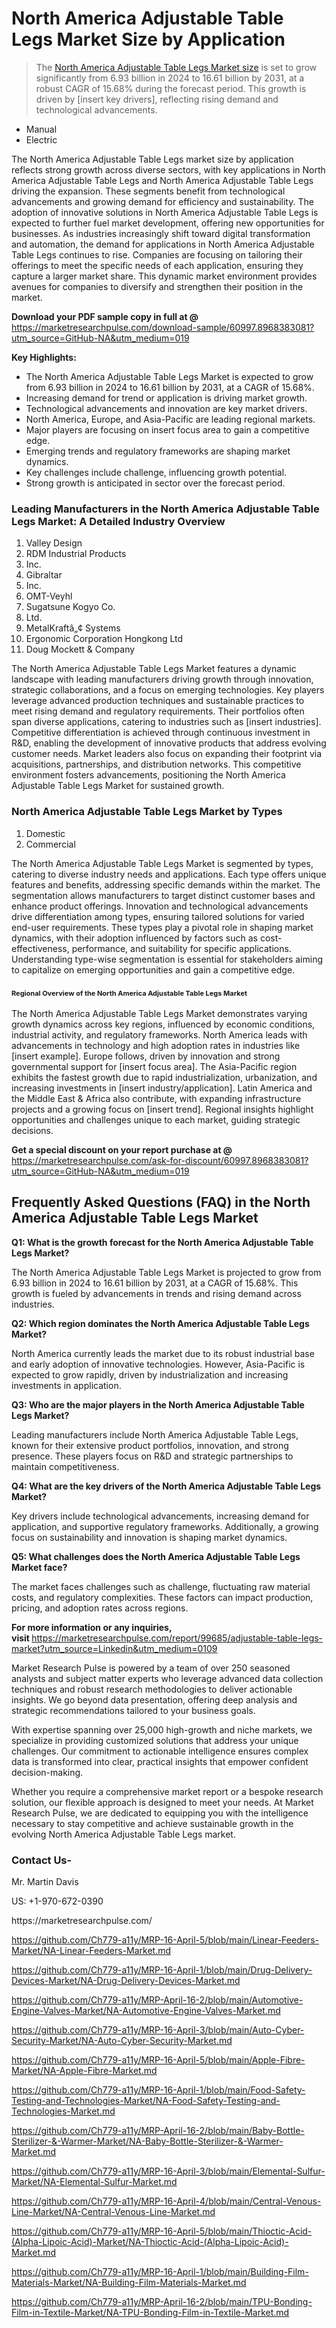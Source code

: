 <h1>North America Adjustable Table Legs Market&nbsp;Size by Application</h1><blockquote><p>The <a href="https://marketresearchpulse.com/download-sample/60997.8968383081?utm_source=GitHub-NA&amp;utm_medium=019">North America Adjustable Table Legs Market size</a> is set to grow significantly from 6.93 billion in 2024 to 16.61 billion by 2031, at a robust CAGR of 15.68% during the forecast period. This growth is driven by [insert key drivers], reflecting rising demand and technological advancements.</p></blockquote><ul><li>Manual<li> Electric</li></ul><p>The North America Adjustable Table Legs market size by application reflects strong growth across diverse sectors, with key applications in North America Adjustable Table Legs and North America Adjustable Table Legs driving the expansion. These segments benefit from technological advancements and growing demand for efficiency and sustainability. The adoption of innovative solutions in North America Adjustable Table Legs is expected to further fuel market development, offering new opportunities for businesses. As industries increasingly shift toward digital transformation and automation, the demand for applications in North America Adjustable Table Legs continues to rise. Companies are focusing on tailoring their offerings to meet the specific needs of each application, ensuring they capture a larger market share. This dynamic market environment provides avenues for companies to diversify and strengthen their position in the market.</p><p><strong>Download your PDF sample copy in full at @ </strong><a href="https://marketresearchpulse.com/download-sample/60997.8968383081?utm_source=GitHub-NA&amp;utm_medium=019">https://marketresearchpulse.com/download-sample/60997.8968383081?utm_source=GitHub-NA&amp;utm_medium=019</a></p><p><strong>Key Highlights: </strong></p><ul><li>The North America Adjustable Table Legs Market is expected to grow from 6.93 billion in 2024 to 16.61 billion by 2031, at a CAGR of 15.68%.</li><li>Increasing demand for trend or application is driving market growth.</li><li>Technological advancements and innovation are key market drivers.</li><li>North America, Europe, and Asia-Pacific are leading regional markets.</li><li>Major players are focusing on insert focus area to gain a competitive edge.</li><li>Emerging trends and regulatory frameworks are shaping market dynamics.</li><li>Key challenges include challenge, influencing growth potential.</li><li>Strong growth is anticipated in sector over the forecast period.</li></ul><h3>Leading Manufacturers in the North America Adjustable Table Legs Market: A Detailed Industry Overview</h3><ol><li>Valley Design</li><li>RDM Industrial Products</li><li>Inc.</li><li>Gibraltar</li><li>Inc.</li><li>OMT-Veyhl</li><li>Sugatsune Kogyo Co.</li><li>Ltd.</li><li>MetalKraftâ„¢ Systems</li><li>Ergonomic Corporation Hongkong Ltd</li><li>Doug Mockett & Company</li></ol><div class="flex max-w-full flex-col flex-grow"><div class="min-h-8 text-message flex w-full flex-col items-end gap-2 whitespace-normal break-words [.text-message+&amp;]:mt-5" dir="auto" data-message-author-role="assistant" data-message-id="fd8432e4-4910-450d-b182-61b7bfb0a01f" data-message-model-slug="gpt-4o"><div class="flex w-full flex-col gap-1 empty:hidden first:pt-[3px]"><div class="markdown prose w-full break-words dark:prose-invert light"><p>The North America Adjustable Table Legs Market features a dynamic landscape with leading manufacturers driving growth through innovation, strategic collaborations, and a focus on emerging technologies. Key players leverage advanced production techniques and sustainable practices to meet rising demand and regulatory requirements. Their portfolios often span diverse applications, catering to industries such as [insert industries]. Competitive differentiation is achieved through continuous investment in R&amp;D, enabling the development of innovative products that address evolving customer needs. Market leaders also focus on expanding their footprint via acquisitions, partnerships, and distribution networks. This competitive environment fosters advancements, positioning the North America Adjustable Table Legs Market for sustained growth.</p></div></div></div></div><h3>North America Adjustable Table Legs Market by Types</h3><ol><li>Domestic<li> Commercial</li></ol><div class="flex max-w-full flex-col flex-grow"><div class="min-h-8 text-message flex w-full flex-col items-end gap-2 whitespace-normal break-words [.text-message+&amp;]:mt-5" dir="auto" data-message-author-role="assistant" data-message-id="084470be-0bb7-4664-bddf-5156b4f41249" data-message-model-slug="gpt-4o-mini"><div class="flex w-full flex-col gap-1 empty:hidden first:pt-[3px]"><div class="markdown prose w-full break-words dark:prose-invert light"><p>The North America Adjustable Table Legs Market is segmented by types, catering to diverse industry needs and applications. Each type offers unique features and benefits, addressing specific demands within the market. The segmentation allows manufacturers to target distinct customer bases and enhance product offerings. Innovation and technological advancements drive differentiation among types, ensuring tailored solutions for varied end-user requirements. These types play a pivotal role in shaping market dynamics, with their adoption influenced by factors such as cost-effectiveness, performance, and suitability for specific applications. Understanding type-wise segmentation is essential for stakeholders aiming to capitalize on emerging opportunities and gain a competitive edge.</p></div></div></div></div><h3><span style="font-size: 11px;">Regional Overview of the North America Adjustable Table Legs Market</span></h3><div class="flex max-w-full flex-col flex-grow"><div class="min-h-8 text-message flex w-full flex-col items-end gap-2 whitespace-normal break-words [.text-message+&amp;]:mt-5" dir="auto" data-message-author-role="assistant" data-message-id="e9038762-ce64-4e30-91c9-9bd413514231" data-message-model-slug="gpt-4o-mini"><div class="flex w-full flex-col gap-1 empty:hidden first:pt-[3px]"><div class="markdown prose w-full break-words dark:prose-invert light"><p>The North America Adjustable Table Legs Market demonstrates varying growth dynamics across key regions, influenced by economic conditions, industrial activity, and regulatory frameworks. North America leads with advancements in technology and high adoption rates in industries like [insert example]. Europe follows, driven by innovation and strong governmental support for [insert focus area]. The Asia-Pacific region exhibits the fastest growth due to rapid industrialization, urbanization, and increasing investments in [insert industry/application]. Latin America and the Middle East &amp; Africa also contribute, with expanding infrastructure projects and a growing focus on [insert trend]. Regional insights highlight opportunities and challenges unique to each market, guiding strategic decisions.</p></div></div></div></div><p><strong>Get a special discount on your report purchase at @ </strong><a href="https://marketresearchpulse.com/ask-for-discount/60997.8968383081?utm_source=GitHub-NA&amp;utm_medium=019">https://marketresearchpulse.com/ask-for-discount/60997.8968383081?utm_source=GitHub-NA&amp;utm_medium=019</a></p><h2>Frequently Asked Questions (FAQ) in the North America Adjustable Table Legs Market</h2><p><strong>Q1: What is the growth forecast for the North America Adjustable Table Legs Market?</strong></p><p>The North America Adjustable Table Legs Market is projected to grow from 6.93 billion in 2024 to 16.61 billion by 2031, at a CAGR of 15.68%. This growth is fueled by advancements in trends and rising demand across industries.</p><p><strong>Q2: Which region dominates the North America Adjustable Table Legs Market?</strong></p><p>North America currently leads the market due to its robust industrial base and early adoption of innovative technologies. However, Asia-Pacific is expected to grow rapidly, driven by industrialization and increasing investments in application.</p><p><strong>Q3: Who are the major players in the North America Adjustable Table Legs Market?</strong></p><p>Leading manufacturers include North America Adjustable Table Legs, known for their extensive product portfolios, innovation, and strong presence. These players focus on R&amp;D and strategic partnerships to maintain competitiveness.</p><p><strong>Q4: What are the key drivers of the North America Adjustable Table Legs Market?</strong></p><p>Key drivers include technological advancements, increasing demand for application, and supportive regulatory frameworks. Additionally, a growing focus on sustainability and innovation is shaping market dynamics.</p><p><strong>Q5: What challenges does the North America Adjustable Table Legs Market face?</strong></p><p>The market faces challenges such as challenge, fluctuating raw material costs, and regulatory complexities. These factors can impact production, pricing, and adoption rates across regions.</p><p><strong>For more information or any inquiries, visit&nbsp;</strong><a href="https://marketresearchpulse.com/report/99685/adjustable-table-legs-market?utm_source=Linkedin&utm_medium=0109">https://marketresearchpulse.com/report/99685/adjustable-table-legs-market?utm_source=Linkedin&utm_medium=0109</a></p><p>Market Research Pulse is powered by a team of over 250 seasoned analysts and subject matter experts who leverage advanced data collection techniques and robust research methodologies to deliver actionable insights. We go beyond data presentation, offering deep analysis and strategic recommendations tailored to your business goals.</p><p>With expertise spanning over 25,000 high-growth and niche markets, we specialize in providing customized solutions that address your unique challenges. Our commitment to actionable intelligence ensures complex data is transformed into clear, practical insights that empower confident decision-making.</p><p>Whether you require a comprehensive market report or a bespoke research solution, our flexible approach is designed to meet your needs. At Market Research Pulse, we are dedicated to equipping you with the intelligence necessary to stay competitive and achieve sustainable growth in the evolving North America Adjustable Table Legs market.</p><h3><strong>Contact Us-</strong></h3><p>Mr. Martin Davis</p><p>US: +1-970-672-0390</p><p>https://marketresearchpulse.com/</p><p><a href="https://github.com/Ch779-a11y/MRP-16-April-5/blob/main/Linear-Feeders-Market/NA-Linear-Feeders-Market.md">https://github.com/Ch779-a11y/MRP-16-April-5/blob/main/Linear-Feeders-Market/NA-Linear-Feeders-Market.md</a></p><p><a href="https://github.com/Ch779-a11y/MRP-16-April-1/blob/main/Drug-Delivery-Devices-Market/NA-Drug-Delivery-Devices-Market.md">https://github.com/Ch779-a11y/MRP-16-April-1/blob/main/Drug-Delivery-Devices-Market/NA-Drug-Delivery-Devices-Market.md</a></p><p><a href="https://github.com/Ch779-a11y/MRP-April-16-2/blob/main/Automotive-Engine-Valves-Market/NA-Automotive-Engine-Valves-Market.md">https://github.com/Ch779-a11y/MRP-April-16-2/blob/main/Automotive-Engine-Valves-Market/NA-Automotive-Engine-Valves-Market.md</a></p><p><a href="https://github.com/Ch779-a11y/MRP-16-April-3/blob/main/Auto-Cyber-Security-Market/NA-Auto-Cyber-Security-Market.md">https://github.com/Ch779-a11y/MRP-16-April-3/blob/main/Auto-Cyber-Security-Market/NA-Auto-Cyber-Security-Market.md</a></p><p><a href="https://github.com/Ch779-a11y/MRP-16-April-5/blob/main/Apple-Fibre-Market/NA-Apple-Fibre-Market.md">https://github.com/Ch779-a11y/MRP-16-April-5/blob/main/Apple-Fibre-Market/NA-Apple-Fibre-Market.md</a></p><p><a href="https://github.com/Ch779-a11y/MRP-16-April-1/blob/main/Food-Safety-Testing-and-Technologies-Market/NA-Food-Safety-Testing-and-Technologies-Market.md">https://github.com/Ch779-a11y/MRP-16-April-1/blob/main/Food-Safety-Testing-and-Technologies-Market/NA-Food-Safety-Testing-and-Technologies-Market.md</a></p><p><a href="https://github.com/Ch779-a11y/MRP-April-16-2/blob/main/Baby-Bottle-Sterilizer-&-Warmer-Market/NA-Baby-Bottle-Sterilizer-&-Warmer-Market.md">https://github.com/Ch779-a11y/MRP-April-16-2/blob/main/Baby-Bottle-Sterilizer-&-Warmer-Market/NA-Baby-Bottle-Sterilizer-&-Warmer-Market.md</a></p><p><a href="https://github.com/Ch779-a11y/MRP-16-April-3/blob/main/Elemental-Sulfur-Market/NA-Elemental-Sulfur-Market.md">https://github.com/Ch779-a11y/MRP-16-April-3/blob/main/Elemental-Sulfur-Market/NA-Elemental-Sulfur-Market.md</a></p><p><a href="https://github.com/Ch779-a11y/MRP-16-April-4/blob/main/Central-Venous-Line-Market/NA-Central-Venous-Line-Market.md">https://github.com/Ch779-a11y/MRP-16-April-4/blob/main/Central-Venous-Line-Market/NA-Central-Venous-Line-Market.md</a></p><p><a href="https://github.com/Ch779-a11y/MRP-16-April-5/blob/main/Thioctic-Acid-(Alpha-Lipoic-Acid)-Market/NA-Thioctic-Acid-(Alpha-Lipoic-Acid)-Market.md">https://github.com/Ch779-a11y/MRP-16-April-5/blob/main/Thioctic-Acid-(Alpha-Lipoic-Acid)-Market/NA-Thioctic-Acid-(Alpha-Lipoic-Acid)-Market.md</a></p><p><a href="https://github.com/Ch779-a11y/MRP-16-April-1/blob/main/Building-Film-Materials-Market/NA-Building-Film-Materials-Market.md">https://github.com/Ch779-a11y/MRP-16-April-1/blob/main/Building-Film-Materials-Market/NA-Building-Film-Materials-Market.md</a></p><p><a href="https://github.com/Ch779-a11y/MRP-April-16-2/blob/main/TPU-Bonding-Film-in-Textile-Market/NA-TPU-Bonding-Film-in-Textile-Market.md">https://github.com/Ch779-a11y/MRP-April-16-2/blob/main/TPU-Bonding-Film-in-Textile-Market/NA-TPU-Bonding-Film-in-Textile-Market.md</a></p>
